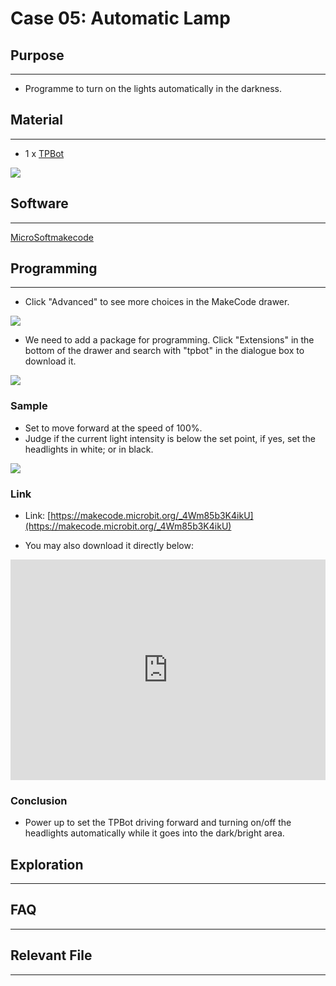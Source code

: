 # Case 05: Automatic Lamp

## Purpose
---
- Programme to turn on the lights automatically in the darkness. 

## Material 
---

- 1 x [TPBot](https://shop.elecfreaks.com/products/elecfreaks-micro-bit-tpbot-car-kit-without-micro-bit-board?_pos=1&_sid=f32828112&_ss=r)



![](./images/TPBot_tianpeng_case_01_01.png)





## Software
---
[MicroSoftmakecode](https://makecode.microbit.org/#)


## Programming
---


- Click "Advanced" to see more choices in the MakeCode drawer. 

![](./images/TPBot_tianpeng_case_01_02.png)

- We need to add a package for programming. Click "Extensions" in the bottom of the drawer and search with "tpbot" in the dialogue box to download it.  

![](./images/TPBot_tianpeng_case_01_03.png)

### Sample
- Set to move forward at the speed of 100%. 
- Judge if the current light intensity is below the set point, if yes, set the headlights in white; or in black. 

![](./images/TPBot_tianpeng_case_05_04.png)

### Link
- Link: [https://makecode.microbit.org/_4Wm85b3K4ikU](https://makecode.microbit.org/_4Wm85b3K4ikU)

- You may also download it directly below: 

<div style="position:relative;height:0;padding-bottom:70%;overflow:hidden;"><iframe style="position:absolute;top:0;left:0;width:100%;height:100%;" src="https://makecode.microbit.org/#pub:_4Wm85b3K4ikU" frameborder="0" sandbox="allow-popups allow-forms allow-scripts allow-same-origin"></iframe></div>  


### Conclusion

- Power up to set the TPBot driving forward and turning on/off the headlights automatically while it goes into the dark/bright area. 

## Exploration
---


## FAQ
---


## Relevant File
---

